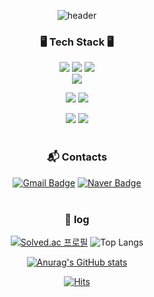 <div align="center">
  
![header](https://capsule-render.vercel.app/api?type=waving&text=HYEONWOO&color=FFE4E1&height=200&fontColor=FFADB9&fontSize=80)

### 🖥️ Tech Stack 🖥️
<span><img src="https://img.shields.io/badge/CSS3-1572B6?style=flat&logo=CSS3&logoColor=white"/></span>
<span><img src="https://img.shields.io/badge/JavaScript-F7DF1E?style=flat&logo=JavaScript&logoColor=black"/></span>
<img src="https://img.shields.io/badge/Java-007396?style=flat&logo=OpenJDK&logoColor=white"/>
<br>
<span><img src="https://img.shields.io/badge/VisualStudioCode-007ACC?style=flat&logo=VisualStudioCode&logoColor=white"/></span>
<!-- <span><img src="https://img.shields.io/badge/Python-3776AB?style=flat&logo=Python&logoColor=white"/></span> -->
<span><img src="https://img.shields.io/badge/C-A8B9CC?style=flat&logo=C&logoColor=white"/></span>
<span><img src="https://img.shields.io/badge/C++-00599C?style=flat&logo=C%2B%2B&logoColor=white"/></span>
<br>
<!-- <span><img src="https://img.shields.io/badge/Eclipse-2C2255?style=flat&logo=EclipseIDE%2B%2B&logoColor=white"/></span> -->
<!-- <span><img src="https://img.shields.io/badge/Arduino-00878F?style=flat&logo=Arduino%2B%2B&logoColor=white"/></span> -->
<span><img src="https://img.shields.io/badge/IntelliJ_IDEA-000000?style=flat&logo=intellij-idea&logoColor=white"/></span>
<span><img src="https://img.shields.io/badge/Linux-FCC624?style=flat&logo=Linux&logoColor=white"/></span>
<br><br>

### :mailbox_with_mail: Contacts
[![Gmail Badge](https://img.shields.io/badge/Gmail-d14836?style=flat&logo=Gmail&logoColor=white&link=mailto:hyunwoo020311@gmail.com)](mailto:hyunwoo020311@gmail.com)
[![Naver Badge](https://img.shields.io/badge/Naver-03C75A?style=flat&logo=Naver&logoColor=white&link=mailto:hyunwoo02031@naver.com)](mailto:hyunwoo02031@naver.com)
<br><br>

### 🔖 log
[![Solved.ac
프로필](http://mazassumnida.wtf/api/v2/generate_badge?boj=hyunwoo02031)](https://solved.ac/hyunwoo02031)                                                   ![Top Langs](https://github-readme-stats.vercel.app/api/top-langs/?username=Johyeonwoooooooo&layout=compact&theme=tokyonight)

[![Anurag's GitHub stats](https://github-readme-stats.vercel.app/api?username=Johyeonwoooooooo&show_icons=true&include_all_commits=true&count_private=true&title_color=FF92BB&text_color=5C5C5C&icon_color=FF34B3)](https://github.com/Johyeonwoooooooo/github-readme-stats) 


[![Hits](https://hits.seeyoufarm.com/api/count/incr/badge.svg?url=https%3A%2F%2Fgithub.com%2FJohyeonwoooooooo%2Fhit-counter&count_bg=%23FFC1C1&title_bg=%23FFADB9&icon=smugmug.svg&icon_color=%23FF0000&title=hits&edge_flat=false)](https://hits.seeyoufarm.com)
